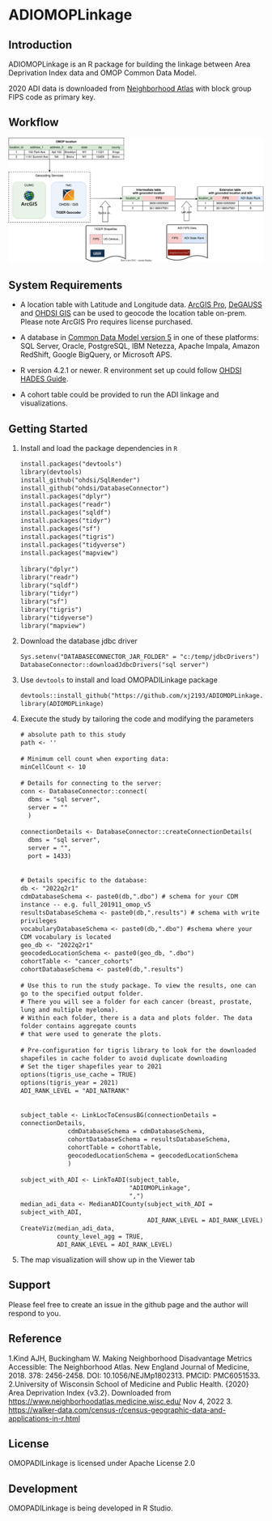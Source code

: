 # ADIOMOPLinkage

## Introduction

ADIOMOPLinkage is an R package for building the linkage between Area Deprivation Index data and OMOP Common Data Model.

2020 ADI data is downloaded from [Neighborhood Atlas](https://www.neighborhoodatlas.medicine.wisc.edu/) with block group FIPS code as primary key.

## Workflow

![ADIOMOPLinkage Workflow](images/ADI_architecture.svg)

## System Requirements

-   A location table with Latitude and Longitude data. [ArcGIS Pro](https://pro.arcgis.com/en/pro-app/latest/get-started/introducing-arcgis-pro.htm), [DeGAUSS](https://degauss.org/) and [OHDSI GIS](https://github.com/OHDSI/GIS) can be used to geocode the location table on-prem. Please note ArcGIS Pro requires license purchased.

-   A database in [Common Data Model version 5](https://ohdsi.github.io/CommonDataModel/cdm53.html) in one of these platforms: SQL Server, Oracle, PostgreSQL, IBM Netezza, Apache Impala, Amazon RedShift, Google BigQuery, or Microsoft APS.

-   R version 4.2.1 or newer. R environment set up could follow [OHDSI HADES Guide](https://ohdsi.github.io/Hades/rSetup.html).

-   A cohort table could be provided to run the ADI linkage and visualizations.

## Getting Started

1.  Install and load the package dependencies in `R`

    ```{r}
    install.packages("devtools")
    library(devtools)
    install_github("ohdsi/SqlRender")
    install_github("ohdsi/DatabaseConnector")
    install.packages("dplyr")
    install.packages("readr")
    install.packages("sqldf")
    install.packages("tidyr")
    install.packages("sf")
    install.packages("tigris")
    install.packages("tidyverse")
    install.packages("mapview")

    library("dplyr")
    library("readr")
    library("sqldf")
    library("tidyr")
    library("sf")
    library("tigris")
    library("tidyverse")
    library("mapview")
    ```

2.  Download the database jdbc driver

    ```{r}
    Sys.setenv("DATABASECONNECTOR_JAR_FOLDER" = "c:/temp/jdbcDrivers")
    DatabaseConnector::downloadJdbcDrivers("sql server")
    ```

3.  Use `devtools` to install and load OMOPADILinkage package

    ```{r}
    devtools::install_github("https://github.com/xj2193/ADIOMOPLinkage.git")
    library(ADIOMOPLinkage)
    ```

4.  Execute the study by tailoring the code and modifying the parameters

    ```{r}
    # absolute path to this study
    path <- '' 

    # Minimum cell count when exporting data:
    minCellCount <- 10

    # Details for connecting to the server:
    conn <- DatabaseConnector::connect(
      dbms = "sql server",
      server = ""
      )

    connectionDetails <- DatabaseConnector::createConnectionDetails(
      dbms = "sql server",
      server = "",
      port = 1433)


    # Details specific to the database:
    db <- "2022q2r1"
    cdmDatabaseSchema <- paste0(db,".dbo") # schema for your CDM instance -- e.g. full_201911_omop_v5
    resultsDatabaseSchema <- paste0(db,".results") # schema with write privileges
    vocabularyDatabaseSchema <- paste0(db,".dbo") #schema where your CDM vocabulary is located
    geo_db <- "2022q2r1"
    geocodedLocationSchema <- paste0(geo_db, ".dbo")
    cohortTable <- "cancer_cohorts"
    cohortDatabaseSchema <- paste0(db,".results")

    # Use this to run the study package. To view the results, one can go to the specified output folder.
    # There you will see a folder for each cancer (breast, prostate, lung and multiple myeloma).
    # Within each folder, there is a data and plots folder. The data folder contains aggregate counts
    # that were used to generate the plots.

    # Pre-configuration for tigris library to look for the downloaded shapefiles in cache folder to avoid duplicate downloading
    # Set the tiger shapefiles year to 2021
    options(tigris_use_cache = TRUE)
    options(tigris_year = 2021)
    ADI_RANK_LEVEL = "ADI_NATRANK"


    subject_table <- LinkLocToCensusBG(connectionDetails = connectionDetails,
                 cdmDatabaseSchema = cdmDatabaseSchema,
                 cohortDatabaseSchema = resultsDatabaseSchema,
                 cohortTable = cohortTable,
                 geocodedLocationSchema = geocodedLocationSchema
                 )

    subject_with_ADI <- LinkToADI(subject_table,
                                  "ADIOMOPLinkage",
                                  ",")
    median_adi_data <- MedianADICounty(subject_with_ADI = subject_with_ADI,
                                       ADI_RANK_LEVEL = ADI_RANK_LEVEL)
    CreateViz(median_adi_data,
              county_level_agg = TRUE,
              ADI_RANK_LEVEL = ADI_RANK_LEVEL)

    ```

5.  The map visualization will show up in the Viewer tab

## Support

Please feel free to create an issue in the github page and the author will respond to you.

## Reference

1.Kind AJH, Buckingham W. Making Neighborhood Disadvantage Metrics Accessible: The Neighborhood Atlas. New England Journal of Medicine, 2018. 378: 2456-2458. DOI: 10.1056/NEJMp1802313. PMCID: PMC6051533. 2.University of Wisconsin School of Medicine and Public Health. {2020} Area Deprivation Index {v3.2}. Downloaded from <https://www.neighborhoodatlas.medicine.wisc.edu/> Nov 4, 2022 3. <https://walker-data.com/census-r/census-geographic-data-and-applications-in-r.html>

## License

OMOPADILinkage is licensed under Apache License 2.0

## Development

OMOPADILinkage is being developed in R Studio.
